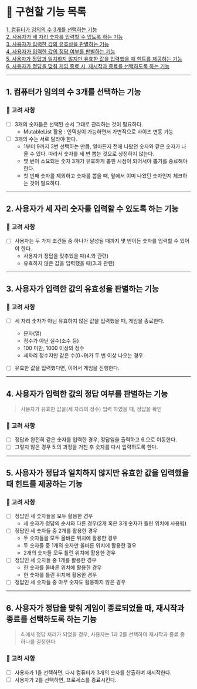 # :hammer: 구현할 기능 목록

[1. 컴퓨터가 임의의 수 3개를 선택하는 기능](##-1.-컴퓨터가-임의의-수-3개를-선택하는-기능)<br>
[2. 사용자가 세 자리 숫자를 입력할 수 있도록 하는 기능](##-2.-사용자가-세-자리-숫자를-입력할-수-있도록-하는-기능)<br>
[3. 사용자가 입력한 값의 유효성을 판별하는 기능](##-3.-사용자가-입력한-값의-유효성을-판별하는-기능)<br>
[4. 사용자가 입력한 값의 정답 여부를 판별하는 기능](##-4.-사용자가-입력한-값의-정답-여부를-판별하는-기능)<br>
[5. 사용자가 정답과 일치하지 않지만 유효한 값을 입력했을 때 힌트를 제공하는 기능](##-5.-사용자가-정답과-일치하지-않지만-유효한-값을-입력했을-때-힌트를-제공하는-기능)<br>
[6. 사용자가 정답을 맞춰 게임 종료 시, 재시작과 종료를 선택하도록 하는 기능](##)<br>

***
## 1. 컴퓨터가 임의의 수 3개를 선택하는 기능


### :thought_balloon: 고려 사항
- [ ] 3개의 숫자들은 선택된 순서 그대로 관리하는 것이 필요하다.
  - MutableList 활용 : 인덱싱이 가능하면서 가변적으로 사이즈 변동 가능 
- [ ] 3개의 수는 서로 달라야 한다.
  - 1부터 9까지 3번 선택하는 만큼, 얼마든지 전에 나왔던 숫자와 같은 숫자가 나올 수 있다. 따라서 숫자를 세 번 뽑는 것으로 상정하지 않는다.
  - 몇 번이 소요되든 숫자 3개가 유효하게 뽑힌 시점이 되어서야 뽑기를 종료해야 한다.
  - 첫 번째 숫자를 제외하고 숫자를 뽑을 때, 앞에서 이미 나왔던 숫자인지 체크하는 것이 필요하다.

---

## 2. 사용자가 세 자리 숫자를 입력할 수 있도록 하는 기능

### :thought_balloon: 고려 사항
- [ ] 사용자는 두 가지 조건들 중 하나가 달성될 때까지 몇 번이든 숫자를 입력할 수 있어야 한다.
  - 사용자가 정답을 맞추었을 때(4.와 관련)
  - 유효하지 않은 값을 입력했을 때(3.과 관련)

---

## 3. 사용자가 입력한 값의 유효성을 판별하는 기능

### :thought_balloon: 고려 사항
- [ ] 세 자리 숫자가 아닌 유효하지 않은 값을 입력했을 때, 게임을 종료한다.
  - 문자(열)
  - 정수가 아닌 실수(소수 등)
  - 100 미만, 1000 이상의 정수
  - 세자리 정수지만 같은 수(0~9)가 두 번 이상 나오는 경우
  
- [ ] 유효한 값을 입력했다면, 이어서 게임을 진행한다.

---

## 4. 사용자가 입력한 값의 정답 여부를 판별하는 기능

> 사용자가 유효한 값을(세 자리의 정수) 입력 하였을 때, 정답을 확인

### :thought_balloon: 고려 사항
- [ ] 정답과 완전히 같은 숫자를 입력한 경우, 정답임을 출력하고 6.으로 이동한다.
- [ ] 그렇지 않은 경우 5.의 과정을 거친 후 숫자를 다시 입력하도록 한다.

---

## 5. 사용자가 정답과 일치하지 않지만 유효한 값을 입력했을 때 힌트를 제공하는 기능

### :thought_balloon: 고려 사항
- [ ] 정답인 세 숫자들을 모두 활용한 경우
  - 세 숫자가 정답의 순서와 다른 경우(2개 혹은 3개 숫자가 틀린 위치에 사용됨)
- [ ] 정답인 세 숫자들 중 2개를 활용한 경우
  - 두 숫자들을 모두 올바른 위치에 활용한 경우
  - 두 숫자들 중 1개의 숫자만 올바른 위치에 활용한 경우
  - 2개의 숫자들 모두 틀린 위치에 활용한 경우
- [ ] 정답인 세 숫자들 중 1개를 활용한 경우
  - 한 숫자를 올바른 위치에 활용한 경우
  - 한 숫자를 틀린 위치에 활용한 경우
- [ ] 정답인 세 숫자들 중 아무 숫자도 활용하지 않은 경우

---

## 6. 사용자가 정답을 맞춰 게임이 종료되었을 때, 재시작과 종료를 선택하도록 하는 기능

> 4.에서 정답 처리가 되었을 경우, 사용자는 1과 2를 선택하여 재시작과 종료 중 하나를 결정한다.

### :thought_balloon: 고려 사항
- [ ] 사용자가 1을 선택하면, 다시 컴퓨터가 3개의 숫자를 산출하며 재시작한다.
- [ ] 사용자가 2를 선택하면, 프로세스를 종료시킨다.